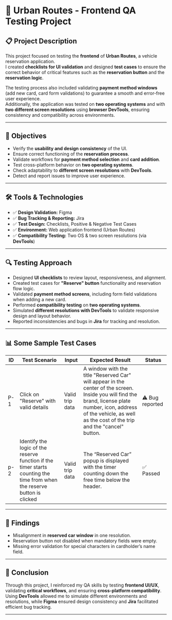 # 🚦 Urban Routes - Frontend QA Testing Project

## 📋 Project Description
This project focused on testing the **frontend** of **Urban Routes**, a vehicle reservation application.  
I created **checklists for UI validation** and designed **test cases** to ensure the correct behavior of critical features such as the **reservation button** and the **reservation logic**.  

The testing process also included validating **payment method windows** (add new card, card form validations) to guarantee a smooth and error-free user experience.  
Additionally, the application was tested on **two operating systems** and with **two different screen resolutions** using **browser DevTools**, ensuring consistency and compatibility across environments.  

---

## 🎯 Objectives
- Verify the **usability and design consistency** of the UI.  
- Ensure correct functioning of the **reservation process**.  
- Validate workflows for **payment method selection** and **card addition**.  
- Test cross-platform behavior on **two operating systems**.  
- Check adaptability to **different screen resolutions** with **DevTools**.  
- Detect and report issues to improve user experience.  

---

## 🛠️ Tools & Technologies
- ✅ **Design Validation:** Figma  
- ✅ **Bug Tracking & Reporting:** Jira  
- ✅ **Test Design:** Checklists, Positive & Negative Test Cases  
- ✅ **Environment:** Web application frontend (Urban Routes)  
- ✅ **Compatibility Testing:** Two OS & two screen resolutions (via **DevTools**)  

---

## 🔍 Testing Approach
- Designed **UI checklists** to review layout, responsiveness, and alignment.  
- Created test cases for **"Reserve" button** functionality and reservation flow logic.  
- Validated **payment method screens**, including form field validations when adding a new card.  
- Performed **compatibility testing** on **two operating systems**.  
- Simulated **different resolutions with DevTools** to validate responsive design and layout behavior.  
- Reported inconsistencies and bugs in **Jira** for tracking and resolution.  

---

## 📊 Some Sample Test Cases
| ID | Test Scenario | Input | Expected Result | Status |
|----|---------------|-------|-----------------|--------|
| P-1 | Click on "Reserve" with valid details | Valid trip data | A window with the title "Reserved Car" will appear in the center of the screen. Inside you will find the brand, license plate number, icon, address of the vehicle, as well as the cost of the trip and the "cancel" button. | ⚠️ Bug reported|
| p-2 | Identify the logic of the reserve function if the timer starts counting the time from when the reserve button is clicked | Valid trip data | The “Reserved Car” popup is displayed with the timer counting down the free time below the header. | ✅ Passed |


---

## 🐞 Findings
- Misalignment in **reserved car  window** in one resolution.  
- Reservation button not disabled when mandatory fields were empty.  
- Missing error validation for special characters in cardholder’s name field.  

---

## 📌 Conclusion
Through this project, I reinforced my QA skills by testing **frontend UI/UX**, validating **critical workflows**, and ensuring **cross-platform compatibility**.  
Using **DevTools** allowed me to simulate different environments and resolutions, while **Figma** ensured design consistency and **Jira** facilitated efficient bug tracking.  

---



